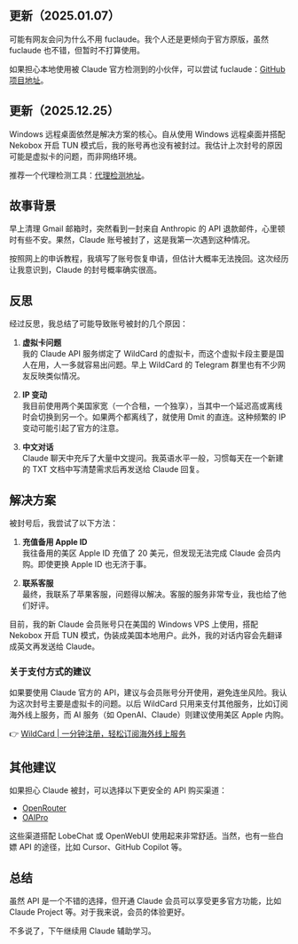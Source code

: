 ## 更新（2025.01.07）

可能有网友会问为什么不用 fuclaude。我个人还是更倾向于官方原版，虽然 fuclaude 也不错，但暂时不打算使用。

如果担心本地使用被 Claude 官方检测到的小伙伴，可以尝试 fuclaude：[GitHub 项目地址](https://github.com/wozulong/fuclaude)。

## 更新（2025.12.25）

Windows 远程桌面依然是解决方案的核心。自从使用 Windows 远程桌面并搭配 Nekobox 开启 TUN 模式后，我的账号再也没有被封过。我估计上次封号的原因可能是虚拟卡的问题，而非网络环境。

推荐一个代理检测工具：[代理检测地址](https://proxy.incolumitas.com/proxy_detect.html)。

## 故事背景

早上清理 Gmail 邮箱时，突然看到一封来自 Anthropic 的 API 退款邮件，心里顿时有些不安。果然，Claude 账号被封了，这是我第一次遇到这种情况。

按照网上的申诉教程，我填写了账号恢复申请，但估计大概率无法挽回。这次经历让我意识到，Claude 的封号概率确实很高。

## 反思

经过反思，我总结了可能导致账号被封的几个原因：

1. **虚拟卡问题**  
   我的 Claude API 服务绑定了 WildCard 的虚拟卡，而这个虚拟卡段主要是国人在用，人一多就容易出问题。早上 WildCard 的 Telegram 群里也有不少网友反映类似情况。

2. **IP 变动**  
   我目前使用两个美国家宽（一个合租，一个独享），当其中一个延迟高或离线时会切换到另一个。如果两个都离线了，就使用 Dmit 的直连。这种频繁的 IP 变动可能引起了官方的注意。

3. **中文对话**  
   Claude 聊天中充斥了大量中文提问。我英语水平一般，习惯每天在一个新建的 TXT 文档中写清楚需求后再发送给 Claude 回复。

## 解决方案

被封号后，我尝试了以下方法：

1. **充值备用 Apple ID**  
   我往备用的美区 Apple ID 充值了 20 美元，但发现无法完成 Claude 会员内购。即使更换 Apple ID 也无济于事。

2. **联系客服**  
   最终，我联系了苹果客服，问题得以解决。客服的服务非常专业，我也给了他们好评。

目前，我的新 Claude 会员账号只在美国的 Windows VPS 上使用，搭配 Nekobox 开启 TUN 模式，伪装成美国本地用户。此外，我的对话内容会先翻译成英文再发送给 Claude。

### 关于支付方式的建议

如果要使用 Claude 官方的 API，建议与会员账号分开使用，避免连坐风险。我认为这次封号主要是虚拟卡的问题。以后 WildCard 只用来支付其他服务，比如订阅海外线上服务，而 AI 服务（如 OpenAI、Claude）则建议使用美区 Apple 内购。

👉 [WildCard | 一分钟注册，轻松订阅海外线上服务](https://bit.ly/bewildcard)

## 其他建议

如果担心 Claude 被封，可以选择以下更安全的 API 购买渠道：

- [OpenRouter](https://openrouter.ai)
- [OAIPro](https://api.oaipro.com/register?aff=v12z)

这些渠道搭配 LobeChat 或 OpenWebUI 使用起来非常舒适。当然，也有一些白嫖 API 的途径，比如 Cursor、GitHub Copilot 等。

## 总结

虽然 API 是一个不错的选择，但开通 Claude 会员可以享受更多官方功能，比如 Claude Project 等。对于我来说，会员的体验更好。

不多说了，下午继续用 Claude 辅助学习。